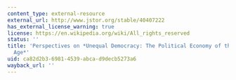 ```yaml
---
content_type: external-resource
external_url: http://www.jstor.org/stable/40407222
has_external_license_warning: true
license: https://en.wikipedia.org/wiki/All_rights_reserved
status: ''
title: 'Perspectives on *Unequal Democracy: The Political Economy of the New Gilded
  Age*'
uid: ca82d2b3-6981-4539-abca-d9decb5273a6
wayback_url: ''
---
```

